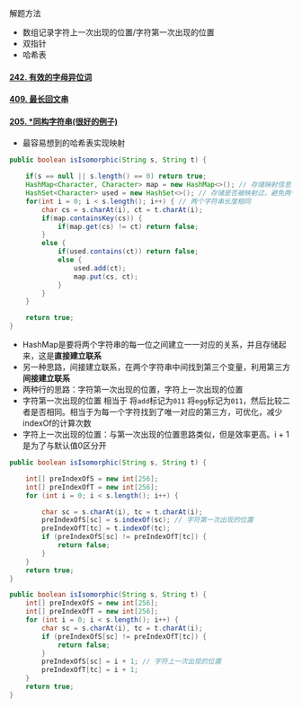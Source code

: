 解题方法

- 数组记录字符上一次出现的位置/字符第一次出现的位置
- 双指针
- 哈希表

#### [242. 有效的字母异位词](https://leetcode-cn.com/problems/valid-anagram/)

#### [409. 最长回文串](https://leetcode-cn.com/problems/longest-palindrome/)

#### [205. *同构字符串(很好的例子)](https://leetcode-cn.com/problems/isomorphic-strings/)

- 最容易想到的哈希表实现映射

```java
public boolean isIsomorphic(String s, String t) {

    if(s == null || s.length() == 0) return true;
    HashMap<Character, Character> map = new HashMap<>(); // 存储映射信息
    HashSet<Character> used = new HashSet<>(); // 存储是否被映射过，避免两个字符映射到同一个字符
    for(int i = 0; i < s.length(); i++) { // 两个字符串长度相同
        char cs = s.charAt(i), ct = t.charAt(i);
        if(map.containsKey(cs)) {
            if(map.get(cs) != ct) return false;
        } 
        else {
            if(used.contains(ct)) return false;
            else {
                used.add(ct);
                map.put(cs, ct);
            }
        }
    }

    return true;
}
```

- HashMap是要将两个字符串的每一位之间建立一一对应的关系，并且存储起来，这是**直接建立联系**
- 另一种思路，间接建立联系，在两个字符串中间找到第三个变量，利用第三方**间接建立联系**
- 两种行的思路：字符第一次出现的位置，字符上一次出现的位置
- 字符第一次出现的位置 相当于 将`add`标记为`011` 将`egg`标记为`011`，然后比较二者是否相同。相当于为每一个字符找到了唯一对应的第三方，可优化，减少indexOf的计算次数
- 字符上一次出现的位置：与第一次出现的位置思路类似，但是效率更高。i + 1是为了与默认值0区分开

```java
public boolean isIsomorphic(String s, String t) {

    int[] preIndexOfS = new int[256];
    int[] preIndexOfT = new int[256];
    for (int i = 0; i < s.length(); i++) {

        char sc = s.charAt(i), tc = t.charAt(i);
        preIndexOfS[sc] = s.indexOf(sc); // 字符第一次出现的位置
        preIndexOfT[tc] = t.indexOf(tc);
        if (preIndexOfS[sc] != preIndexOfT[tc]) {
            return false;
        } 
    }
    return true;
}

public boolean isIsomorphic(String s, String t) {
    int[] preIndexOfS = new int[256];
    int[] preIndexOfT = new int[256];
    for (int i = 0; i < s.length(); i++) {
        char sc = s.charAt(i), tc = t.charAt(i);
        if (preIndexOfS[sc] != preIndexOfT[tc]) {
            return false;
        }
        preIndexOfS[sc] = i + 1; // 字符上一次出现的位置
        preIndexOfT[tc] = i + 1;
    }
    return true;
}
```

